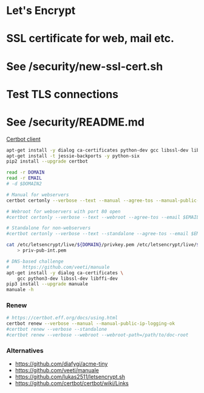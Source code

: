# Let's Encrypt

# SSL certificate for web, mail etc.
# See /security/new-ssl-cert.sh

# Test TLS connections
# See /security/README.md

[Certbot client](https://github.com/certbot/certbot)

```bash
apt-get install -y dialog ca-certificates python-dev gcc libssl-dev libffi-dev
apt-get install -t jessie-backports -y python-six
pip2 install --upgrade certbot

read -r DOMAIN
read -r EMAIL
# -d $DOMAIN2

# Manual for webservers
certbot certonly --verbose --text --manual --agree-tos --manual-public-ip-logging-ok --email $EMAIL -d $DOMAIN

# Webroot for webservers with port 80 open
#certbot certonly --verbose --text --webroot --agree-tos --email $EMAIL -d $DOMAIN --webroot-path=$DOC_ROOT

# Standalone for non-webservers
#certbot certonly --verbose --text --standalone --agree-tos --email $EMAIL -d $DOMAIN

cat /etc/letsencrypt/live/${DOMAIN}/privkey.pem /etc/letsencrypt/live/${DOMAIN}/fullchain.pem \
    > priv-pub-int.pem

# DNS-based challenge
#     https://github.com/veeti/manuale
apt-get install -y dialog ca-certificates \
    gcc python3-dev libssl-dev libffi-dev
pip3 install --upgrade manuale
manuale -h
```

### Renew

```bash
# https://certbot.eff.org/docs/using.html
certbot renew --verbose --manual --manual-public-ip-logging-ok
#certbot renew --verbose --standalone
#certbot renew --verbose --webroot --webroot-path=/path/to/doc-root
```

### Alternatives

- https://github.com/diafygi/acme-tiny
- https://github.com/veeti/manuale
- https://github.com/lukas2511/letsencrypt.sh
- https://github.com/certbot/certbot/wiki/Links
